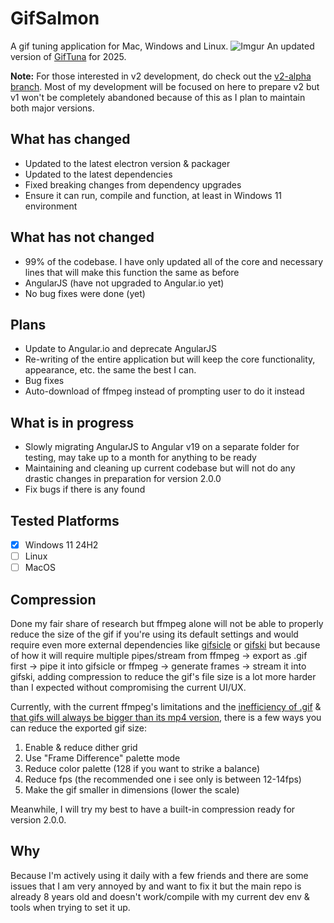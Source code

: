 # GifSalmon
A gif tuning application for Mac, Windows and Linux.
![Imgur](https://i.imgur.com/1dZGjtM.png)
An updated version of [GifTuna](https://github.com/dudewheresmycode/GifTuna) for 2025.

**Note:** For those interested in v2 development, do check out the [v2-alpha branch](https://github.com/Cookzz/GifSalmon/tree/v2-alpha). Most of my development will be focused on here to prepare v2 but v1 won't be completely abandoned because of this as I plan to maintain both major versions.

## What has changed

* Updated to the latest electron version & packager
* Updated to the latest dependencies
* Fixed breaking changes from dependency upgrades
* Ensure it can run, compile and function, at least in Windows 11 environment

## What has not changed

* 99% of the codebase. I have only updated all of the core and necessary lines that will make this function the same as before
* AngularJS (have not upgraded to Angular.io yet)
* No bug fixes were done (yet)

## Plans

* Update to Angular.io and deprecate AngularJS
* Re-writing of the entire application but will keep the core functionality, appearance, etc. the same the best I can.
* Bug fixes
* Auto-download of ffmpeg instead of prompting user to do it instead

## What is in progress

* Slowly migrating AngularJS to Angular v19 on a separate folder for testing, may take up to a month for anything to be ready
* Maintaining and cleaning up current codebase but will not do any drastic changes in preparation for version 2.0.0
* Fix bugs if there is any found

## Tested Platforms

- [x] Windows 11 24H2
- [ ] Linux
- [ ] MacOS

## Compression

Done my fair share of research but ffmpeg alone will not be able to properly reduce the size of the gif if you're using its default settings and would require even more external dependencies like [gifsicle](https://github.com/imagemin/gifsicle-bin) or [gifski](https://github.com/ImageOptim/gifski) but because of how it will require multiple pipes/stream from ffmpeg -> export as .gif first -> pipe it into gifsicle or ffmpeg -> generate frames -> stream it into gifski, adding compression to reduce the gif's file size is a lot more harder than I expected without compromising the current UI/UX.

Currently, with the current ffmpeg's limitations and the [inefficiency of .gif](https://askubuntu.com/questions/1297372/shorten-a-gif-file-with-ffmpeg) & [that gifs will always be bigger than its mp4 version](https://www.reddit.com/r/explainlikeimfive/comments/ttawly/eli5_why_are_mp4_files_so_much_smaller_than_gif/), there is a few ways you can reduce the exported gif size:

1. Enable & reduce dither grid
2. Use "Frame Difference" palette mode
3. Reduce color palette (128 if you want to strike a balance)
4. Reduce fps (the recommended one i see only is between 12-14fps)
5. Make the gif smaller in dimensions (lower the scale)

Meanwhile, I will try my best to have a built-in compression ready for version 2.0.0.

## Why

Because I'm actively using it daily with a few friends and there are some issues that I am very annoyed by and want to fix it but the main repo is already 8 years old and doesn't work/compile with my current dev env & tools when trying to set it up.
